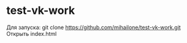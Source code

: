 # test-vk-work


Для запуска: 
git clone https://github.com/mihailone/test-vk-work.git 
Открыть index.html
